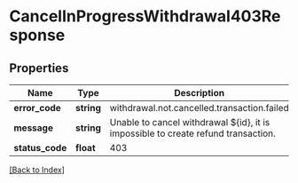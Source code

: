 # CancelInProgressWithdrawal403Response

## Properties

Name | Type | Description | Notes
------------ | ------------- | ------------- | -------------
**error_code** | **string** | withdrawal.not.cancelled.transaction.failed |
**message** | **string** | Unable to cancel withdrawal ${id}, it is impossible to create refund transaction. |
**status_code** | **float** | 403 |

[[Back to Index]](../index.md)
